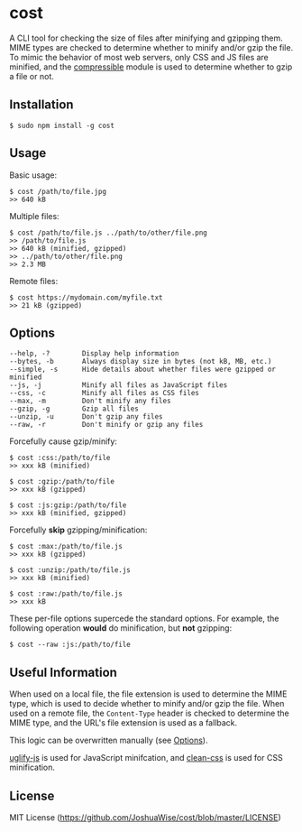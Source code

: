 # cost
A CLI tool for checking the size of files after minifying and gzipping them. MIME types are checked to determine whether to minify and/or gzip the file. To mimic the behavior of most web servers, only CSS and JS files are minified, and the [compressible](https://www.npmjs.com/package/compressible) module is used to determine whether to gzip a file or not.

## Installation
```
$ sudo npm install -g cost
```

## Usage
Basic usage:
```
$ cost /path/to/file.jpg
>> 640 kB
```

Multiple files:
```
$ cost /path/to/file.js ../path/to/other/file.png
>> /path/to/file.js
>> 640 kB (minified, gzipped)
>> ../path/to/other/file.png
>> 2.3 MB
```

Remote files:
```
$ cost https://mydomain.com/myfile.txt
>> 21 kB (gzipped)
```

## Options
```
--help, -?        Display help information
--bytes, -b       Always display size in bytes (not kB, MB, etc.)
--simple, -s      Hide details about whether files were gzipped or minified
--js, -j          Minify all files as JavaScript files
--css, -c         Minify all files as CSS files
--max, -m         Don't minify any files
--gzip, -g        Gzip all files
--unzip, -u       Don't gzip any files
--raw, -r         Don't minify or gzip any files
```

Forcefully cause gzip/minify:
```
$ cost :css:/path/to/file
>> xxx kB (minified)

$ cost :gzip:/path/to/file
>> xxx kB (gzipped)

$ cost :js:gzip:/path/to/file
>> xxx kB (minified, gzipped)
```

Forcefully **skip** gzipping/minification:
```
$ cost :max:/path/to/file.js
>> xxx kB (gzipped)

$ cost :unzip:/path/to/file.js
>> xxx kB (minified)

$ cost :raw:/path/to/file.js
>> xxx kB
```

These per-file options supercede the standard options.
For example, the following operation **would** do minification, but **not** gzipping:
```
$ cost --raw :js:/path/to/file
```


## Useful Information
When used on a local file, the file extension is used to determine the MIME type, which is used to decide whether to minify and/or gzip the file. When used on a remote file, the `Content-Type` header is checked to determine the MIME type, and the URL's file extension is used as a fallback.

This logic can be overwritten manually (see [Options](#options)).

[uglify-js](https://github.com/mishoo/UglifyJS2) is used for JavaScript minifcation, and [clean-css](https://github.com/jakubpawlowicz/clean-css) is used for CSS minification.

## License
MIT License (https://github.com/JoshuaWise/cost/blob/master/LICENSE)
